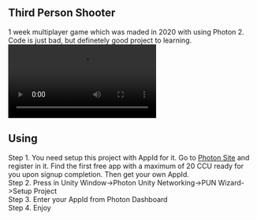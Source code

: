 ## Third Person Shooter
 1 week multiplayer game which was maded in 2020 with using Photon 2. <br />
 Code is just bad, but definetely good project to learning. <br />
<video src="https://user-images.githubusercontent.com/55915163/235896216-721b5a7e-58bf-4fb1-a2be-1f532b7d9619.mp4"> <br />
## Using
Step 1. You need setup this project with AppId for it. Go to [Photon Site](https://www.photonengine.com) and register in it. Find the first free app with a maximum of 20 CCU ready for you upon signup completion. Then get your own AppId.  <br />
Step 2. Press in Unity Window->Photon Unity Networking->PUN Wizard->Setup Project <br />
Step 3. Enter your AppId from Photon Dashboard <br />
Step 4. Enjoy <br />
 
